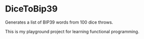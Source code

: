 # DiceToBip39
Generates a list of BIP39 words from 100 dice throws.
                                                         
This is my playground project for learning functional programming.
